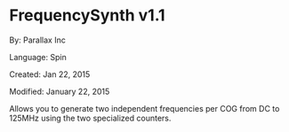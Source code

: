 # FrequencySynth v1.1

By: Parallax Inc

Language: Spin

Created: Jan 22, 2015

Modified: January 22, 2015

Allows you to generate two independent frequencies per COG from DC to 125MHz using the two specialized counters.
